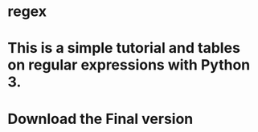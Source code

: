 # regex
# This is a simple tutorial and tables on regular expressions with Python 3.
# Download the Final version
